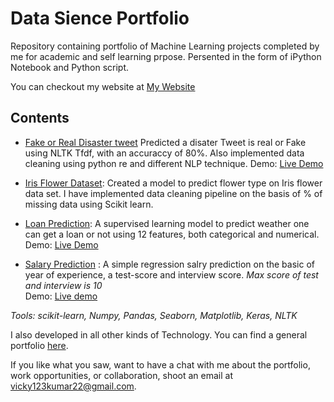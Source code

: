 # Data Sience Portfolio
 

Repository containing portfolio of Machine Learning projects completed by me for academic and self learning prpose. Persented in the form of iPython Notebook and Python script.

You can checkout my website at [My Website](https://portfoliovsevicky.herokuapp.com/)

## Contents
 
* [Fake or Real Disaster tweet](https://github.com/donrockvic/ML_projects/blob/master/Fake_real_Disaster_tweet/RealOrFakeTweets.ipynb)
Predicted a disater Tweet is real or Fake using NLTK Tfdf, with an accuraccy of 80%. Also implemented data cleaning using python re and different NLP technique.
Demo: [Live Demo](https://portfoliovsevicky.herokuapp.com/tweet) 

* [Iris Flower Dataset](https://github.com/donrockvic/ML_projects/blob/master/IRIS_flower_classification/iris-dataset-supervised.ipynb):
Created a model to predict flower type on Iris flower data set. I have implemented data cleaning pipeline on the basis of % of missing data using Scikit learn.

* [Loan Prediction](https://github.com/donrockvic/ML_projects/blob/master/LoanPrediction/LoanPrediction.ipynb): A supervised learning model to predict weather one can get a loan or not using 12 features, both categorical and numerical.
Demo: [Live Demo](https://portfoliovsevicky.herokuapp.com/loan) 

* [Salary Prediction](https://github.com/donrockvic/ML_projects/blob/master/SalaryPrediction/model.py) : A simple regression salry prediction on the basic of year of experience, a test-score and interview score.
*Max score of test and interview is 10*  
Demo: [Live demo](https://portfoliovsevicky.herokuapp.com/salary) 

*Tools: scikit-learn, Numpy, Pandas, Seaborn, Matplotlib, Keras, NLTK*

I also developed in all other kinds of Technology. You can find a general portfolio [here](https://github.com/donrockvic/General-development).

If you like what you saw, want to have a chat with me about the portfolio, work opportunities, or collaboration, shoot an email at [vicky123kumar22@gmail.com](mailto:vicky123kumar22@gmail.com).


 